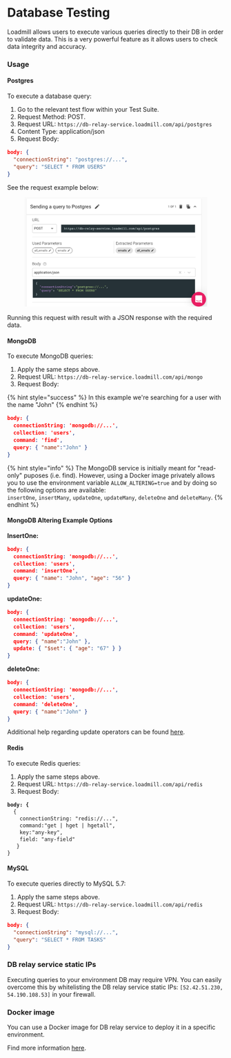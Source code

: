 # Database Testing

Loadmill allows users to execute various queries directly to their DB in order to validate data. This is a very powerful feature as it allows users to check data integrity and accuracy.

### Usage

#### Postgres

To execute a database query:

1. Go to the relevant test flow within your Test Suite.
2. Request Method: POST.
3. Request URL: `https://db-relay-service.loadmill.com/api/postgres`
4. Content Type: application/json
5. Request Body:

```json
body: {
  "connectionString": "postgres://...",
  "query": "SELECT * FROM USERS"
}
```

See the request example below:

<figure><img src="../.gitbook/assets/image (2).png" alt=""><figcaption></figcaption></figure>

Running this request with result with a JSON response with the required data.

#### MongoDB

To execute MongoDB queries:

1. Apply the same steps above.
2. Request URL: `https://db-relay-service.loadmill.com/api/mongo`
3. Request Body:&#x20;

{% hint style="success" %}
In this example we're searching for a user with the name "John"
{% endhint %}

```json
body: {
  connectionString: 'mongodb://...',
  collection: 'users',
  command: 'find',
  query: { "name":"John" }
}
```

{% hint style="info" %}
The MongoDB service is initially meant for "read-only" puposes (i.e. find). However, using a Docker image privately allows you to use the environment variable `ALLOW_ALTERING=true` and by doing so the following options are available:\
`insertOne`, `insertMany`, `updateOne`, `updateMany`, `deleteOne` and `deleteMany`.
{% endhint %}

#### MongoDB Altering Example Options

**InsertOne:**

```json
body: {
  connectionString: 'mongodb://...',
  collection: 'users',
  command: 'insertOne',
  query: { "name": "John", "age": "56" }
}
```

**updateOne:**

```json
body: {
  connectionString: 'mongodb://...',
  collection: 'users',
  command: 'updateOne',
  query: { "name":"John" },
  update: { "$set": { "age": "67" } }
}
```

**deleteOne:**

```json
body: {
  connectionString: 'mongodb://...',
  collection: 'users',
  command: 'deleteOne',
  query: { "name":"John" }
}
```

Additional help regarding update operators can be found [here](https://www.mongodb.com/docs/manual/reference/operator/update).

#### Redis

To execute Redis queries:

1. Apply the same steps above.
2. Request URL: `https://db-relay-service.loadmill.com/api/redis`
3. Request Body:&#x20;

<pre class="language-json"><code class="lang-json"><strong>body: {
</strong>  {
    connectionString: "redis://...", 
    command:"get | hget | hgetall",
    key:"any-key",
    field: "any-field"
   }
}</code></pre>

#### MySQL

To execute queries directly to MySQL 5.7:

1. Apply the same steps above.
2. Request URL: `https://db-relay-service.loadmill.com/api/redis`
3. Request Body:&#x20;

```json
body: {  
  "connectionString": "mysql://...",
  "query": "SELECT * FROM TASKS"
}
```

### DB relay service static IPs

Executing queries to your environment DB may require VPN. You can easily overcome this by whitelisting the DB relay service static IPs: `[52.42.51.230, 54.190.108.53]` in your firewall.

### Docker image

You can use a Docker image for DB relay service to deploy it in a specific environment.

&#x20;Find more information [here](https://hub.docker.com/r/loadmill/db-relay-service).
